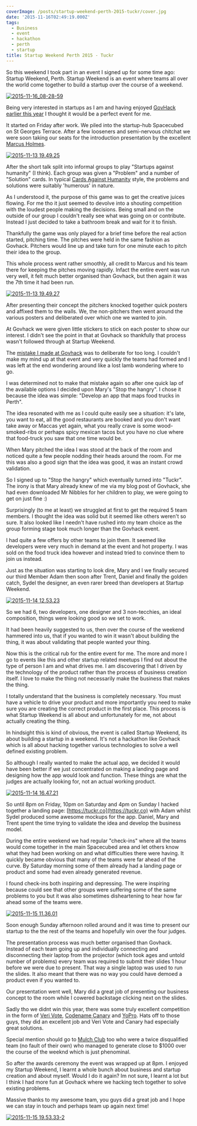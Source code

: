 ```yaml
---
coverImage: /posts/startup-weekend-perth-2015-tuckr/cover.jpg
date: '2015-11-16T02:49:19.000Z'
tags:
  - Business
  - event
  - hackathon
  - perth
  - startup
title: Startup Weekend Perth 2015 - Tuckr
---
```


So this weekend I took part in an event I signed up for some time ago: Startup Weekend, Perth. Startup Weekend is an event where teams all over the world come together to build a startup over the course of a weekend.

<!-- more -->

[![2015-11-16_08-28-59](https://www.mikecann.co.uk/wp-content/uploads/2015/11/2015-11-16_08-28-59-1024x615.png)](https://www.mikecann.co.uk/wp-content/uploads/2015/11/2015-11-16_08-28-59.png)

Being very interested in startups as I am and having enjoyed [GovHack earlier this year](https://www.mikecann.co.uk/portfolio/projects/govhack-2015-should-i-drive/) I thought it would be a perfect event for me.

It started on Friday after work. We piled into the startup-hub Spacecubed on St Georges Terrace. After a few looseners and semi-nervous chitchat we were soon taking our seats for the introduction presentation by the excellent [Marcus Holmes](https://www.startupnews.com.au/about/).

[![2015-11-13 19.49.25](https://www.mikecann.co.uk/wp-content/uploads/2015/11/2015-11-13-19.49.25-1024x768.jpg)](https://www.mikecann.co.uk/wp-content/uploads/2015/11/2015-11-13-19.49.25.jpg)

After the short talk split into informal groups to play "Startups against humanity" (I think). Each group was given a "Problem" and a number of "Solution" cards. In typical [Cards Against Humanity](https://cardsagainsthumanity.com/) style, the problems and solutions were suitably 'humerous' in nature.

As I understood it, the purpose of this game was to get the creative juices flowing. For me tho it just seemed to devolve into a shouting competition with the loudest people making the decisions. Being small and on the outside of our group I couldn't really see what was going on or contribute. Instead I just decided to take a bathroom break and wait for it to finish.

Thankfully the game was only played for a brief time before the real action started, pitching time. The pitches were held in the same fashion as Govhack. Pitchers would line up and take turn for one minute each to pitch their idea to the group.

This whole process went rather smoothly, all credit to Marcus and his team there for keeping the pitches moving rapidly. Infact the entire event was run very well, it felt much better organised than Govhack, but then again it was the 7th time it had been run.

[![2015-11-13 19.49.27](https://www.mikecann.co.uk/wp-content/uploads/2015/11/2015-11-13-19.49.271-1024x765.jpg)](https://www.mikecann.co.uk/wp-content/uploads/2015/11/2015-11-13-19.49.271.jpg)

After presenting their concept the pitchers knocked together quick posters and affixed them to the walls. We, the non-pitchers then went around the various posters and deliberated over which one we wanted to join.

At Govhack we were given little stickers to stick on each poster to show our interest. I didn't see the point in that at Govhack so thankfully that process wasn't followed through at Startup Weekend.

The [mistake I made at Govhack](https://www.mikecann.co.uk/portfolio/projects/govhack-2015-should-i-drive/) was to deliberate for too long. I couldn't make my mind up at that event and very quickly the teams had formed and I was left at the end wondering around like a lost lamb wondering where to go.

I was determined not to make that mistake again so after one quick lap of the available options I decided upon Mary's "Stop the hangry". I chose it because the idea was simple: "Develop an app that maps food trucks in Perth".

The idea resonated with me as I could quite easily see a situation: it's late, you want to eat, all the good restaurants are booked and you don't want take away or Maccas yet again, what you really crave is some wood-smoked-ribs or perhaps spicy mexican tacos but you have no clue where that food-truck you saw that one time would be.

When Mary pitched the idea I was stood at the back of the room and noticed quite a few people nodding their heads around the room. For me this was also a good sign that the idea was good, it was an instant crowd validation.

So I signed up to "Stop the hangry" which eventually turned into "Tuckr". The irony is that Mary already knew of me via my blog post of Govhack, she had even downloaded Mr Nibbles for her children to play, we were going to get on just fine :)

Surprisingly (to me at least) we struggled at first to get the required 5 team members. I thought the idea was solid but it seemed like others weren't so sure. It also looked like I needn't have rushed into my team choice as the group forming stage took much longer than the Govhack event.

I had quite a few offers by other teams to join them. It seemed like developers were very much in demand at the event and hot property. I was sold on the food truck idea however and instead tried to convince them to join us instead.

Just as the situation was starting to look dire, Mary and I we finally secured our third Member Adam then soon after Trent, Daniel and finally the golden catch, Sydel the designer, an even rarer breed than developers at Startup Weekend.

[![2015-11-14 12.53.23](https://www.mikecann.co.uk/wp-content/uploads/2015/11/2015-11-14-12.53.23-1024x768.jpg)](https://www.mikecann.co.uk/wp-content/uploads/2015/11/2015-11-14-12.53.23.jpg)

So we had 6, two developers, one designer and 3 non-tecchies, an ideal composition, things were looking good so we set to work.

It had been heavily suggested to us, then over the course of the weekend hammered into us, that if you wanted to win it wasn't about building the thing, it was about validating that people wanted your thing.

Now this is the critical rub for the entire event for me. The more and more I go to events like this and other startup related meetups I find out about the type of person I am and what drives me. I am discovering that I driven by the technology of the product rather than the process of business creation itself. I love to make the thing not necessarily make the business that makes the thing.

I totally understand that the business is completely necessary. You must have a vehicle to drive your product and more importantly you need to make sure you are creating the correct product in the first place. This process is what Startup Weekend is all about and unfortunately for me, not about actually creating the thing.

In hindsight this is kind of obvious, the event is called Startup Weekend, its about building a startup in a weekend. It's not a hackathon like Govhack which is all about hacking together various technologies to solve a well defined existing problem.

So although I really wanted to make the actual app, we decided it would have been better if we just concentrated on making a landing page and designing how the app would look and function. These things are what the judges are actually looking for, not an actual working product.

[![2015-11-14 16.47.21](https://www.mikecann.co.uk/wp-content/uploads/2015/11/2015-11-14-16.47.21-1024x768.jpg)](https://www.mikecann.co.uk/wp-content/uploads/2015/11/2015-11-14-16.47.21.jpg)

So until 8pm on Friday, 10pm on Saturday and 4pm on Sunday I hacked together a landing page: [https://tuckr.co](https://tuckr.co) with Adam whilst Sydel produced some awesome mockups for the app. Daniel, Mary and Trent spent the time trying to validate the idea and develop the business model.

During the entire weekend we had regular "check-ins" where all the teams would come together in the main Spacecubed area and let others know what they had been working on and what difficulties there were having. It quickly became obvious that many of the teams were far ahead of the curve. By Saturday morning some of them already had a landing page or product and some had even already generated revenue.

I found check-ins both inspiring and depressing. The were inspiring because could see that other groups were suffering some of the same problems to you but it was also sometimes disheartening to hear how far ahead some of the teams were.

[![2015-11-15 11.36.01](https://www.mikecann.co.uk/wp-content/uploads/2015/11/2015-11-15-11.36.01-1024x768.jpg)](https://www.mikecann.co.uk/wp-content/uploads/2015/11/2015-11-15-11.36.01.jpg)

Soon enough Sunday afternoon rolled around and it was time to present our startup to the the rest of the teams and hopefully win over the four judges.

The presentation process was much better organised than Govhack. Instead of each team going up and individually connecting and disconnecting their laptop from the projector (which took ages and untold number of problems) every team was required to submit their slides 1 hour before we were due to present. That way a single laptop was used to run the slides. It also meant that there was no way you could have demoed a product even if you wanted to.

Our presentation went well, Mary did a great job of presenting our business concept to the room while I cowered backstage clicking next on the slides.

Sadly tho we didnt win this year, there was some truly excellent competition in the form of [Veri Vote](https://veri.vote/), [Codename Canary](https://codenamecanary.github.io/) and [YoPro](https://twitter.com/yoproapp). Hats off to those guys, they did an excellent job and Veri Vote and Canary had especially great solutions.

Special mention should go to [Mulch Club](https://www.mulchclub.co/) too who were a twice disqualified team (no fault of their own) who managed to generate close to \$1000 over the course of the weeknd which is just phenominal.

So after the awards ceremony the event was wrapped up at 8pm. I enjoyed my Startup Weekend, I learnt a whole bunch about business and startup creation and about myself. Would I do it again? Im not sure, I learnt a lot but I think I had more fun at Govhack where we hacking tech together to solve existing problems.

Massive thanks to my awesome team, you guys did a great job and I hope we can stay in touch and perhaps team up again next time!

[![2015-11-15 19.53.33-2](https://www.mikecann.co.uk/wp-content/uploads/2015/11/2015-11-15-19.53.33-2-1024x768.jpg)](https://www.mikecann.co.uk/wp-content/uploads/2015/11/2015-11-15-19.53.33-2.jpg)
